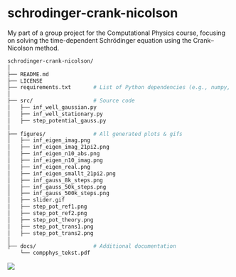 # schrodinger-crank-nicolson
My part of a group project for the Computational Physics course, focusing on solving the time-dependent Schrödinger equation using the Crank–Nicolson method. 

```bash
schrodinger-crank-nicolson/
│
├── README.md
├── LICENSE
├── requirements.txt       # List of Python dependencies (e.g., numpy, matplotlib, scipy)
│
├── src/                   # Source code
│   ├── inf_well_gaussian.py
│   ├── inf_well_stationary.py
│   ├── step_potential_gauss.py
│
├── figures/               # All generated plots & gifs
│   ├── inf_eigen_imag.png
│   ├── inf_eigen_imag_21pi2.png
│   ├── inf_eigen_n10_abs.png
│   ├── inf_eigen_n10_imag.png
│   ├── inf_eigen_real.png
│   ├── inf_eigen_smallt_21pi2.png
│   ├── inf_gauss_8k_steps.png
│   ├── inf_gauss_50k_steps.png
│   ├── inf_gauss_500k_steps.png
│   ├── slider.gif
│   ├── step_pot_ref1.png
│   ├── step_pot_ref2.png
│   ├── step_pot_theory.png
│   ├── step_pot_trans1.png
│   ├── step_pot_trans2.png
│
├── docs/                  # Additional documentation
    └── compphys_tekst.pdf

```

![](figures/slider.gif)
